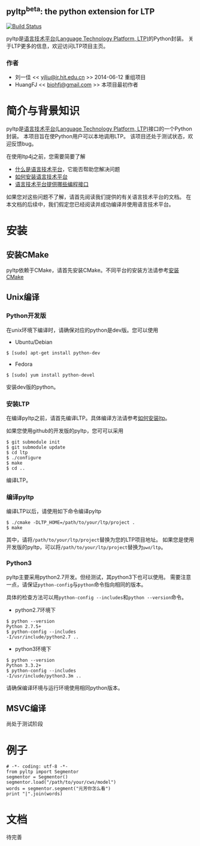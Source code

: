 pyltp<sup>beta</sup>: the python extension for LTP
----
[![Build Status](https://travis-ci.org/HIT-SCIR/pyltp.svg?branch=master)](https://travis-ci.org/HIT-SCIR/pyltp)

pyltp是[语言技术平台(Language Technology Platform, LTP)](https://github.com/HIT-SCIR/ltp)的Python封装。 关于LTP更多的信息，欢迎访问LTP项目主页。

### 作者

* 刘一佳 << yjliu@ir.hit.edu.cn >> 2014-06-12 重组项目
* HuangFJ << biohfj@gmail.com >> 本项目最初作者

# 简介与背景知识

pyltp是[语言技术平台(Language Technology Platform, LTP)](https://github.com/HIT-SCIR/ltp)接口的一个Python封装。
本项目旨在使Python用户可以本地调用LTP。
该项目还处于测试状态，欢迎反馈bug。

在使用ltp4j之前，您需要简要了解
* [什么是语言技术平台](https://github.com/HIT-SCIR/ltp/blob/master/doc/ltp-document-3.0.md#%E7%AE%80%E4%BB%8B)，它能否帮助您解决问题
* [如何安装语言技术平台](https://github.com/HIT-SCIR/ltp/blob/master/doc/ltp-document-3.0.md#%E5%A6%82%E4%BD%95%E5%AE%89%E8%A3%85ltp)
* [语言技术平台提供哪些编程接口](https://github.com/HIT-SCIR/ltp/blob/master/doc/ltp-document-3.0.md#%E7%BC%96%E7%A8%8B%E6%8E%A5%E5%8F%A3)

如果您对这些问题不了解，请首先阅读我们提供的有关语言技术平台的文档。
在本文档的后续中，我们假定您已经阅读并成功编译并使用语言技术平台。

# 安装

## 安装CMake

pyltp依赖于CMake，请首先安装CMake。不同平台的安装方法请参考[安装CMake](https://github.com/HIT-SCIR/ltp/blob/master/doc/ltp-document-3.0.md#%E5%AE%89%E8%A3%85cmake)

## Unix编译

### Python开发版

在unix环境下编译时，请确保对应的python是dev版。您可以使用

* Ubuntu/Debian
```
$ [sudo] apt-get install python-dev
```
* Fedora
```
$ [sudo] yum install python-devel
```
安装dev版的python。

### 安装LTP

在编译pyltp之前，请首先编译LTP。具体编译方法请参考[如何安装ltp](https://github.com/HIT-SCIR/ltp/blob/master/doc/ltp-document-3.0.md#%E5%A6%82%E4%BD%95%E5%AE%89%E8%A3%85ltp)。

如果您使用github的开发版的pyltp，您可可以采用

```
$ git submodule init
$ git submodule update
$ cd ltp
$ ./configure
$ make
$ cd ..
```

编译LTP。

### 编译pyltp

编译LTP以后，请使用如下命令编译pyltp

```
$ ./cmake -DLTP_HOME=/path/to/your/ltp/project .
$ make
```

其中，请将`/path/to/your/ltp/project`替换为您的LTP项目地址。
如果您是使用开发版的pyltp，可以将`/path/to/your/ltp/project`替换为<code>``pwd``/ltp</code>。

### Python3

pyltp主要采用python2.7开发。但经测试，其python3下也可以使用。
需要注意一点，请保证`python-config`与`python`命令指向相同的版本。

具体的检查方法可以用`python-config --includes`和`python --version`命令。

* python2.7环境下

```
$ python --version
Python 2.7.5+
$ python-config --includes
-I/usr/include/python2.7 ..
```

* python3环境下
```
$ python --version
Python 3.3.2+
$ python-config --includes
-I/usr/include/python3.3m ..
```

请确保编译环境与运行环境使用相同python版本。

## MSVC编译

尚处于测试阶段


# 例子

```
# -*- coding: utf-8 -*-
from pyltp import Segmentor
segmentor = Segmentor()
segmentor.load("/path/to/your/cws/model")
words = segmentor.segment("元芳你怎么看")
print "|".join(words)
```

# 文档

待完善
